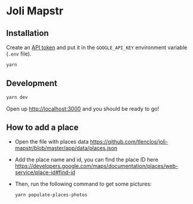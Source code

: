 # Joli Mapstr

## Installation

Create an [API token](https://developers.google.com/maps/documentation/javascript)
and put it in the `GOOGLE_API_KEY` environment variable (`.env` file).

```sh
yarn
```

## Development

```sh
yarn dev
```

Open up [http://localhost:3000](http://localhost:3000) and you should be ready to go!

## How to add a place

- Open the file with places data
  https://github.com/tlenclos/joli-mapstr/blob/master/app/data/places.json
- Add the place name and id, you can find the place ID here
  https://developers.google.com/maps/documentation/places/web-service/place-id#find-id
- Then, run the following command to get some pictures:

  ```
  yarn populate-places-photos
  ```
